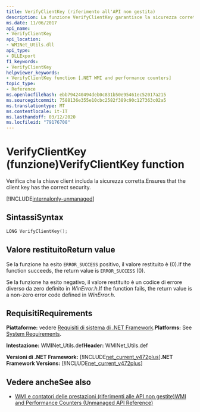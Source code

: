 ```yaml
---
title: VerifyClientKey (riferimento all'API non gestita)
description: La funzione VerifyClientKey garantisce la sicurezza corretta della chiave client.
ms.date: 11/06/2017
api_name:
- VerifyClientKey
api_location:
- WMINet_Utils.dll
api_type:
- DLLExport
f1_keywords:
- VerifyClientKey
helpviewer_keywords:
- VerifyClientKey function [.NET WMI and performance counters]
topic_type:
- Reference
ms.openlocfilehash: ebb794240494deb0c831b50e95461ec52017a215
ms.sourcegitcommit: 7588136e355e10cbc2582f389c90c127363c02a5
ms.translationtype: MT
ms.contentlocale: it-IT
ms.lasthandoff: 03/12/2020
ms.locfileid: "79176708"
---
```

# <a name="verifyclientkey-function"></a><span data-ttu-id="34584-103">VerifyClientKey (funzione)</span><span class="sxs-lookup"><span data-stu-id="34584-103">VerifyClientKey function</span></span>
<span data-ttu-id="34584-104">Verifica che la chiave client includa la sicurezza corretta.</span><span class="sxs-lookup"><span data-stu-id="34584-104">Ensures that the client key has the correct security.</span></span>  
  
[!INCLUDE[internalonly-unmanaged](../../../../includes/internalonly-unmanaged.md)]
  
## <a name="syntax"></a><span data-ttu-id="34584-105">Sintassi</span><span class="sxs-lookup"><span data-stu-id="34584-105">Syntax</span></span>  
  
```cpp  
LONG VerifyClientKey();
```  

## <a name="return-value"></a><span data-ttu-id="34584-106">Valore restituito</span><span class="sxs-lookup"><span data-stu-id="34584-106">Return value</span></span>

<span data-ttu-id="34584-107">Se la funzione ha esito `ERROR_SUCCESS` positivo, il valore restituito è (0).</span><span class="sxs-lookup"><span data-stu-id="34584-107">If the function succeeds, the return value is `ERROR_SUCCESS` (0).</span></span>

<span data-ttu-id="34584-108">Se la funzione ha esito negativo, il valore restituito è un codice di errore diverso da zero definito in *WinError.h*.</span><span class="sxs-lookup"><span data-stu-id="34584-108">If the function fails, the return value is a non-zero error code defined in *WinError.h*.</span></span>

## <a name="requirements"></a><span data-ttu-id="34584-109">Requisiti</span><span class="sxs-lookup"><span data-stu-id="34584-109">Requirements</span></span>  
 <span data-ttu-id="34584-110">**Piattaforme:** vedere [Requisiti di sistema di .NET Framework](../../get-started/system-requirements.md).</span><span class="sxs-lookup"><span data-stu-id="34584-110">**Platforms:** See [System Requirements](../../get-started/system-requirements.md).</span></span>  
  
 <span data-ttu-id="34584-111">**Intestazione:** WMINet_Utils.def</span><span class="sxs-lookup"><span data-stu-id="34584-111">**Header:** WMINet_Utils.def</span></span>  
  
 <span data-ttu-id="34584-112">**Versioni di .NET Framework:** [!INCLUDE[net_current_v472plus](../../../../includes/net-current-v472plus.md)]</span><span class="sxs-lookup"><span data-stu-id="34584-112">**.NET Framework Versions:** [!INCLUDE[net_current_v472plus](../../../../includes/net-current-v472plus.md)]</span></span>  
  
## <a name="see-also"></a><span data-ttu-id="34584-113">Vedere anche</span><span class="sxs-lookup"><span data-stu-id="34584-113">See also</span></span>

- [<span data-ttu-id="34584-114">WMI e contatori delle prestazioni (riferimenti alle API non gestite)</span><span class="sxs-lookup"><span data-stu-id="34584-114">WMI and Performance Counters (Unmanaged API Reference)</span></span>](index.md)
